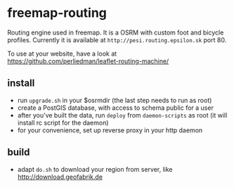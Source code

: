 # freemap-routing
Routing engine used in freemap. It is a OSRM with custom foot and bicycle profiles. Currently it is available at `http://pesi.routing.epsilon.sk` port 80. 

To use at your website, have a look at https://github.com/perliedman/leaflet-routing-machine/

## install 
- run `upgrade.sh` in your $osrmdir (the last step needs to run as root)
- create a PostGIS database, with access to schema public for a user
- after you've built the data, run `deploy` from `daemon-scripts` as root (it will install rc script for the daemon)
- for your convenience, set up reverse proxy in your http daemon

## build
- adapt `do.sh` to download your region from server, like http://download.geofabrik.de


